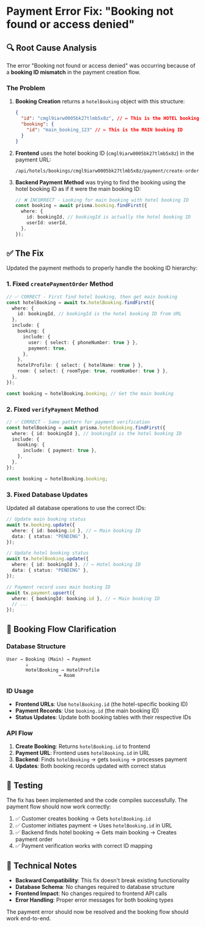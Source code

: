 # Payment Error Fix: "Booking not found or access denied"

## 🔍 **Root Cause Analysis**

The error "Booking not found or access denied" was occurring because of a **booking ID mismatch** in the payment creation flow.

### **The Problem**

1. **Booking Creation** returns a `hotelBooking` object with this structure:

   ```json
   {
     "id": "cmgl9iarw0005bk27tlmb5x8z", // ← This is the HOTEL booking ID
     "booking": {
       "id": "main_booking_123" // ← This is the MAIN booking ID
     }
   }
   ```

2. **Frontend** uses the hotel booking ID (`cmgl9iarw0005bk27tlmb5x8z`) in the payment URL:

   ```
   /api/hotels/bookings/cmgl9iarw0005bk27tlmb5x8z/payment/create-order
   ```

3. **Backend Payment Method** was trying to find the booking using the hotel booking ID as if it were the main booking ID:
   ```typescript
   // ❌ INCORRECT - Looking for main booking with hotel booking ID
   const booking = await prisma.booking.findFirst({
     where: {
       id: bookingId, // bookingId is actually the hotel booking ID
       userId: userId,
     },
   });
   ```

## ✅ **The Fix**

Updated the payment methods to properly handle the booking ID hierarchy:

### **1. Fixed `createPaymentOrder` Method**

```typescript
// ✅ CORRECT - First find hotel booking, then get main booking
const hotelBooking = await tx.hotelBooking.findFirst({
  where: {
    id: bookingId, // bookingId is the hotel booking ID from URL
  },
  include: {
    booking: {
      include: {
        user: { select: { phoneNumber: true } },
        payment: true,
      },
    },
    hotelProfile: { select: { hotelName: true } },
    room: { select: { roomType: true, roomNumber: true } },
  },
});

const booking = hotelBooking.booking; // Get the main booking
```

### **2. Fixed `verifyPayment` Method**

```typescript
// ✅ CORRECT - Same pattern for payment verification
const hotelBooking = await prisma.hotelBooking.findFirst({
  where: { id: bookingId }, // bookingId is the hotel booking ID
  include: {
    booking: {
      include: { payment: true },
    },
  },
});

const booking = hotelBooking.booking;
```

### **3. Fixed Database Updates**

Updated all database operations to use the correct IDs:

```typescript
// Update main booking status
await tx.booking.update({
  where: { id: booking.id }, // ← Main booking ID
  data: { status: "PENDING" },
});

// Update hotel booking status
await tx.hotelBooking.update({
  where: { id: bookingId }, // ← Hotel booking ID
  data: { status: "PENDING" },
});

// Payment record uses main booking ID
await tx.payment.upsert({
  where: { bookingId: booking.id }, // ← Main booking ID
  // ...
});
```

## 🔄 **Booking Flow Clarification**

### **Database Structure**

```
User → Booking (Main) → Payment
       ↓
       HotelBooking → HotelProfile
                   → Room
```

### **ID Usage**

- **Frontend URLs**: Use `hotelBooking.id` (the hotel-specific booking ID)
- **Payment Records**: Use `booking.id` (the main booking ID)
- **Status Updates**: Update both booking tables with their respective IDs

### **API Flow**

1. **Create Booking**: Returns `hotelBooking.id` to frontend
2. **Payment URL**: Frontend uses `hotelBooking.id` in URL
3. **Backend**: Finds `hotelBooking` → gets `booking` → processes payment
4. **Updates**: Both booking records updated with correct status

## 🎯 **Testing**

The fix has been implemented and the code compiles successfully. The payment flow should now work correctly:

1. ✅ Customer creates booking → Gets `hotelBooking.id`
2. ✅ Customer initiates payment → Uses `hotelBooking.id` in URL
3. ✅ Backend finds hotel booking → Gets main booking → Creates payment order
4. ✅ Payment verification works with correct ID mapping

## 🔧 **Technical Notes**

- **Backward Compatibility**: This fix doesn't break existing functionality
- **Database Schema**: No changes required to database structure
- **Frontend Impact**: No changes required to frontend API calls
- **Error Handling**: Proper error messages for both booking types

The payment error should now be resolved and the booking flow should work end-to-end.

